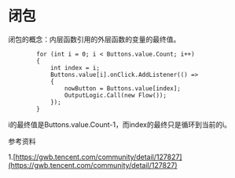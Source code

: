 # 闭包

闭包的概念：内层函数引用的外层函数的变量的最终值。

```
        for (int i = 0; i < Buttons.value.Count; i++)
        {
            int index = i;
            Buttons.value[i].onClick.AddListener(() =>
            {
                nowButton = Buttons.value[index];
                OutputLogic.Call(new Flow());
            });
        }
```

i的最终值是Buttons.value.Count-1，而index的最终只是循环到当前的i。

参考资料

1.[https://gwb.tencent.com/community/detail/127827](https://gwb.tencent.com/community/detail/127827)
